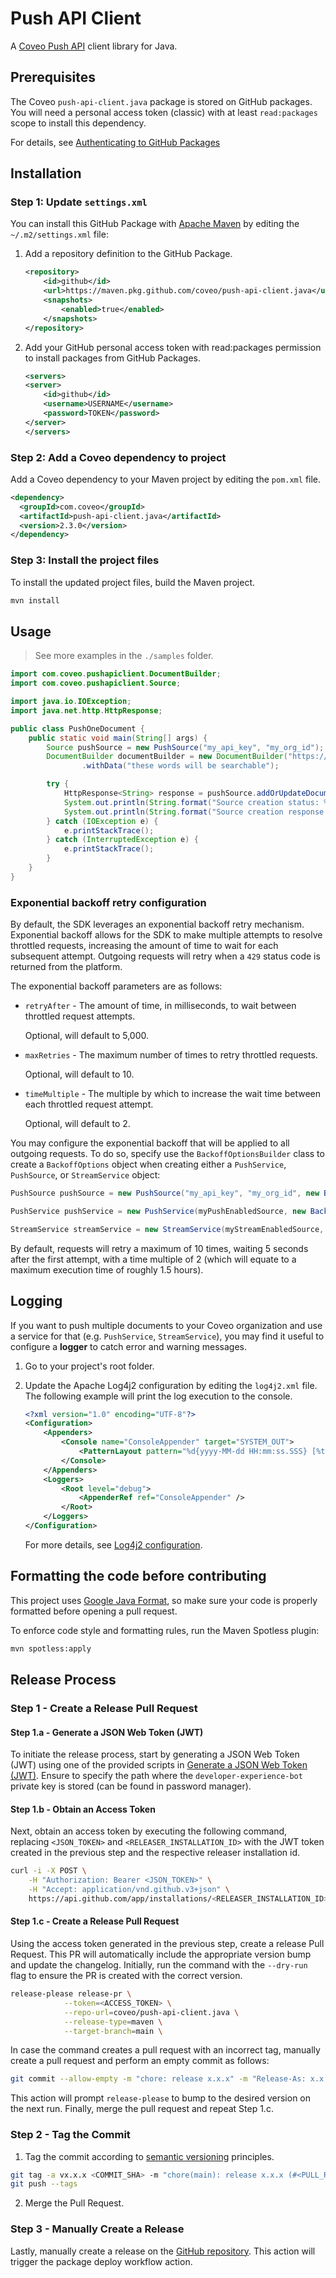 # Push API Client

A [Coveo Push API](https://docs.coveo.com/en/12/api-reference/push-api) client library for Java.

## Prerequisites

The Coveo `push-api-client.java` package is stored on GitHub packages.
You will need a personal access token (classic) with at least `read:packages` scope to install this dependency.

For details, see [Authenticating to GitHub Packages](https://docs.github.com/en/packages/working-with-a-github-packages-registry/working-with-the-apache-maven-registry#authenticating-to-github-packages)

## Installation

### Step 1: Update `settings.xml`

You can install this GitHub Package with [Apache Maven](https://maven.apache.org/) by editing the `~/.m2/settings.xml` file:

1. Add a repository definition to the GitHub Package.

   ```xml
   <repository>
       <id>github</id>
       <url>https://maven.pkg.github.com/coveo/push-api-client.java</url>
       <snapshots>
           <enabled>true</enabled>
       </snapshots>
   </repository>
   ```

1. Add your GitHub personal access token with read:packages permission to install packages from GitHub Packages.

   ```xml
   <servers>
   <server>
       <id>github</id>
       <username>USERNAME</username>
       <password>TOKEN</password>
   </server>
   </servers>
   ```

### Step 2: Add a Coveo dependency to project

Add a Coveo dependency to your Maven project by editing the `pom.xml` file.

```xml
<dependency>
  <groupId>com.coveo</groupId>
  <artifactId>push-api-client.java</artifactId>
  <version>2.3.0</version>
</dependency>
```

### Step 3: Install the project files

To install the updated project files, build the Maven project.

```bash
mvn install
```

## Usage

> See more examples in the `./samples` folder.

```java
import com.coveo.pushapiclient.DocumentBuilder;
import com.coveo.pushapiclient.Source;

import java.io.IOException;
import java.net.http.HttpResponse;

public class PushOneDocument {
    public static void main(String[] args) {
        Source pushSource = new PushSource("my_api_key", "my_org_id");
        DocumentBuilder documentBuilder = new DocumentBuilder("https://my.document.uri", "My document title")
                .withData("these words will be searchable");

        try {
            HttpResponse<String> response = pushSource.addOrUpdateDocument("my_source_id", documentBuilder);
            System.out.println(String.format("Source creation status: %s", response.statusCode()));
            System.out.println(String.format("Source creation response: %s", response.body()));
        } catch (IOException e) {
            e.printStackTrace();
        } catch (InterruptedException e) {
            e.printStackTrace();
        }
    }
}

```

### Exponential backoff retry configuration

By default, the SDK leverages an exponential backoff retry mechanism. Exponential backoff allows for the SDK to make multiple attempts to resolve throttled requests, increasing the amount of time to wait for each subsequent attempt. Outgoing requests will retry when a `429` status code is returned from the platform.

The exponential backoff parameters are as follows:

- `retryAfter` - The amount of time, in milliseconds, to wait between throttled request attempts.

  Optional, will default to 5,000.

- `maxRetries` - The maximum number of times to retry throttled requests.

  Optional, will default to 10.

- `timeMultiple` - The multiple by which to increase the wait time between each throttled request attempt.

  Optional, will default to 2.

You may configure the exponential backoff that will be applied to all outgoing requests. To do so, specify use the `BackoffOptionsBuilder` class to create a `BackoffOptions` object when creating either a `PushService`, `PushSource`, or `StreamService` object:

```java
PushSource pushSource = new PushSource("my_api_key", "my_org_id", new BackoffOptionsBuilder().withMaxRetries(5).withRetryAfter(10000).build());

PushService pushService = new PushService(myPushEnabledSource, new BackoffOptionsBuilder().withMaxRetries(10).build());

StreamService streamService = new StreamService(myStreamEnabledSource, new BackoffOptionsBuilder().withRetryAfter(2000).withTimeMultiple(3).build());
```

By default, requests will retry a maximum of 10 times, waiting 5 seconds after the first attempt, with a time multiple of 2 (which will equate to a maximum execution time of roughly 1.5 hours).

## Logging

If you want to push multiple documents to your Coveo organization and use a service for that (e.g. `PushService`, `StreamService`), you may find it useful to configure a **logger** to catch error and warning messages.

1. Go to your project's root folder.

1. Update the Apache Log4j2 configuration by editing the `log4j2.xml` file.
   The following example will print the log execution to the console.

   ```xml
   <?xml version="1.0" encoding="UTF-8"?>
   <Configuration>
       <Appenders>
           <Console name="ConsoleAppender" target="SYSTEM_OUT">
               <PatternLayout pattern="%d{yyyy-MM-dd HH:mm:ss.SSS} [%t] %-5level %logger{36} - %msg%n" />
           </Console>
       </Appenders>
       <Loggers>
           <Root level="debug">
               <AppenderRef ref="ConsoleAppender" />
           </Root>
       </Loggers>
   </Configuration>
   ```

   For more details, see [Log4j2 configuration](https://logging.apache.org/log4j/2.x/manual/configuration.html).

## Formatting the code before contributing

This project uses [Google Java Format](https://github.com/google/google-java-format), so make sure your code is properly formatted before opening a pull request.

To enforce code style and formatting rules, run the Maven Spotless plugin:

```bash
mvn spotless:apply
```

## Release Process

### Step 1 - Create a Release Pull Request

#### Step 1.a - Generate a JSON Web Token (JWT)

To initiate the release process, start by generating a JSON Web Token (JWT) using one of the provided scripts in [Generate a JSON Web Token (JWT)](https://docs.github.com/en/apps/creating-github-apps/authenticating-with-a-github-app/generating-a-json-web-token-jwt-for-a-github-app). Ensure to specify the path where the `developer-experience-bot` private key is stored (can be found in password manager).

#### Step 1.b - Obtain an Access Token

Next, obtain an access token by executing the following command, replacing `<JSON_TOKEN>` and `<RELEASER_INSTALLATION_ID>` with the JWT token created in the previous step and the respective releaser installation id.

```bash
curl -i -X POST \
    -H "Authorization: Bearer <JSON_TOKEN>" \
    -H "Accept: application/vnd.github.v3+json" \
    https://api.github.com/app/installations/<RELEASER_INSTALLATION_ID>/access_tokens
```

#### Step 1.c - Create a Release Pull Request

Using the access token generated in the previous step, create a release Pull Request. This PR will automatically include the appropriate version bump and update the changelog. Initially, run the command with the `--dry-run` flag to ensure the PR is created with the correct version.

```bash
release-please release-pr \
            --token=<ACCESS_TOKEN> \
            --repo-url=coveo/push-api-client.java \
            --release-type=maven \
            --target-branch=main \
```

In case the command creates a pull request with an incorrect tag, manually create a pull request and perform an empty commit as follows:

```bash
git commit --allow-empty -m "chore: release x.x.x" -m "Release-As: x.x.x"
```

This action will prompt `release-please` to bump to the desired version on the next run. Finally, merge the pull request and repeat Step 1.c.

### Step 2 - Tag the Commit

1. Tag the commit according to [semantic versioning](https://semver.org/) principles.

```bash
git tag -a vx.x.x <COMMIT_SHA> -m "chore(main): release x.x.x (#<PULL_REQUEST_NUMBER>)"
git push --tags
```

2. Merge the Pull Request.

### Step 3 - Manually Create a Release

Lastly, manually create a release on the [GitHub repository](https://github.com/coveo/push-api-client.java/releases). This action will trigger the package deploy workflow action.